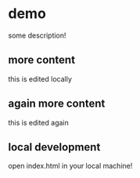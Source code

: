 # demo

some description!

## more content

this is edited locally

## again more content

this is edited again

## local development

open index.html in your local machine!
